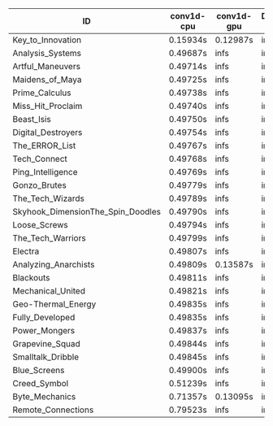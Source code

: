 |ID|conv1d-cpu|conv1d-gpu|DWSPConv2D-gpu|gemm-gpu|avg|
|-|-|-|-|-|-|
|Key_to_Innovation|0.15934s|0.12987s|infs|2.77086s|infs|
|Analysis_Systems|0.49687s|infs|infs|4.65485s|infs|
|Artful_Maneuvers|0.49714s|infs|infs|4.65321s|infs|
|Maidens_of_Maya|0.49725s|infs|infs|4.66959s|infs|
|Prime_Calculus|0.49738s|infs|infs|4.66028s|infs|
|Miss_Hit_Proclaim|0.49740s|infs|infs|4.64151s|infs|
|Beast_Isis|0.49750s|infs|infs|4.67658s|infs|
|Digital_Destroyers|0.49754s|infs|infs|4.65102s|infs|
|The_ERROR_List|0.49767s|infs|infs|4.66705s|infs|
|Tech_Connect|0.49768s|infs|infs|4.67116s|infs|
|Ping_Intelligence|0.49769s|infs|infs|4.67246s|infs|
|Gonzo_Brutes|0.49779s|infs|infs|4.66005s|infs|
|The_Tech_Wizards|0.49789s|infs|infs|4.67343s|infs|
|Skyhook_DimensionThe_Spin_Doodles|0.49790s|infs|infs|4.68802s|infs|
|Loose_Screws|0.49794s|infs|infs|4.65700s|infs|
|The_Tech_Warriors|0.49799s|infs|infs|4.66690s|infs|
|Electra|0.49807s|infs|infs|4.67487s|infs|
|Analyzing_Anarchists|0.49809s|0.13587s|infs|4.65371s|infs|
|Blackouts|0.49811s|infs|infs|4.65271s|infs|
|Mechanical_United|0.49821s|infs|infs|4.68484s|infs|
|Geo-Thermal_Energy|0.49835s|infs|infs|4.66704s|infs|
|Fully_Developed|0.49835s|infs|infs|4.66029s|infs|
|Power_Mongers|0.49837s|infs|infs|4.66910s|infs|
|Grapevine_Squad|0.49844s|infs|infs|4.66635s|infs|
|Smalltalk_Dribble|0.49845s|infs|infs|4.61714s|infs|
|Blue_Screens|0.49900s|infs|infs|4.66518s|infs|
|Creed_Symbol|0.51239s|infs|infs|4.65385s|infs|
|Byte_Mechanics|0.71357s|0.13095s|infs|4.65254s|infs|
|Remote_Connections|0.79523s|infs|infs|4.64277s|infs|
